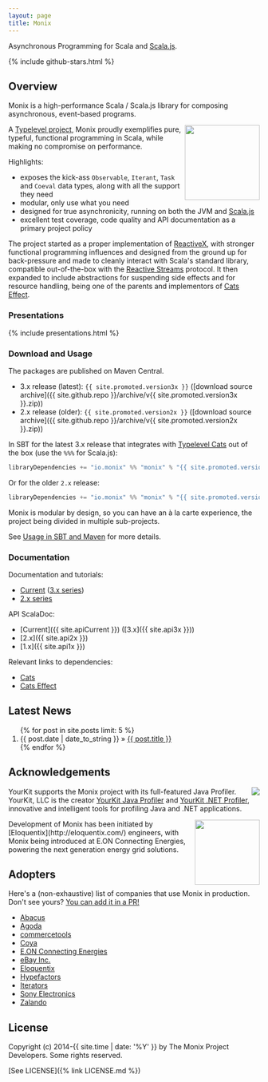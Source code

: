 ```yaml
---
layout: page
title: Monix
---
```


Asynchronous Programming for Scala and [Scala.js](http://www.scala-js.org/).

{% include github-stars.html %}

## Overview

Monix is a high-performance Scala / Scala.js library for composing asynchronous,
event-based programs.

<a href="https://typelevel.org/"><img src="{{ site.baseurl }}public/images/typelevel.png" width="150" style="float:right;" align="right" /></a>

A [Typelevel project](http://typelevel.org/projects/), Monix proudly
exemplifies pure, typeful, functional programming in Scala, while making no
compromise on performance.

Highlights:

- exposes the kick-ass `Observable`, `Iterant`, `Task` and `Coeval` data types,
  along with all the support they need
- modular, only use what you need
- designed for true asynchronicity, running on both the
  JVM and [Scala.js](http://scala-js.org)
- excellent test coverage, code quality and API documentation
  as a primary project policy

The project started as a proper implementation of [ReactiveX](http://reactivex.io/),
with stronger functional programming influences and designed from the ground up
for  back-pressure and made to cleanly interact with Scala's standard library,
compatible out-of-the-box with the [Reactive Streams](https://www.reactive-streams.org/)
protocol. It then expanded to include abstractions for suspending side effects
and for resource handling, being one of the parents and implementors of
[Cats Effect](https://typelevel.org/cats-effect/).

### Presentations

{% include presentations.html %}

### Download and Usage

The packages are published on Maven Central.

- 3.x release (latest): `{{ site.promoted.version3x }}`
  ([download source archive]({{ site.github.repo }}/archive/v{{ site.promoted.version3x }}.zip))
- 2.x release (older): `{{ site.promoted.version2x }}`
  ([download source archive]({{ site.github.repo }}/archive/v{{ site.promoted.version2x }}.zip))

In SBT for the latest 3.x release that integrates with
[Typelevel Cats](https://typelevel.org/cats/) out of the box
(use the `%%%` for Scala.js):

```scala
libraryDependencies += "io.monix" %% "monix" % "{{ site.promoted.version3x }}"
```

Or for the older `2.x` release:

```scala
libraryDependencies += "io.monix" %% "monix" % "{{ site.promoted.version2x }}"
```

Monix is modular by design, so you can have an à la carte experience,
the project being divided in multiple sub-projects.

See [Usage in SBT and Maven](/docs/current/intro/usage.md) for more details.

### Documentation

Documentation and tutorials:

- [Current](/docs/current/) ([3.x series](/docs/3x/))
- [2.x series](/docs/2x/)

API ScalaDoc:

- [Current]({{ site.apiCurrent }}) ([3.x]({{ site.api3x }}))
- [2.x]({{ site.api2x }})
- [1.x]({{ site.api1x }})

Relevant links to dependencies:

- [Cats](https://typelevel.org/cats/)
- [Cats Effect](https://typelevel.org/cats-effect/)

## Latest News

<ol class="news-summary">
  {% for post in site.posts limit: 5 %}
  <li>
    <time itemprop="dateCreated"
      datetime="{{ post.date | date: "%Y-%m-%d" }}">
      {{ post.date | date_to_string }} »
    </time>
    <a href="{{ post.url }}">{{ post.title }}</a>
  </li>
  {% endfor %}
</ol>

## Acknowledgements

<img src="{{ site.baseurl }}public/images/logos/yklogo.png"
align="right" /> YourKit supports the Monix project with its
full-featured Java Profiler.  YourKit, LLC is the creator
[YourKit Java Profiler](http://www.yourkit.com/java/profiler/index.jsp)
and
[YourKit .NET Profiler](http://www.yourkit.com/.net/profiler/index.jsp),
innovative and intelligent tools for profiling Java and .NET
applications.

<img src="{{ site.baseurl }}public/images/logos/logo-eloquentix@2x.png" align="right" width="130" />
Development of Monix has been initiated by
[Eloquentix](http://eloquentix.com/) engineers, with
Monix being introduced at E.ON Connecting Energies, powering the next
generation energy grid solutions.

## Adopters

Here's a (non-exhaustive) list of companies that use Monix in production. Don't see yours? [You can add it in a PR!](https://github.com/monix/monix/blob/series/3.x/README.md)

- [Abacus](https://abacusfi.com)
- [Agoda](https://www.agoda.com)
- [commercetools](https://commercetools.com)
- [Coya](https://www.coya.com/)
- [E.ON Connecting Energies](https://www.eon.com/)
- [eBay Inc.](https://www.ebay.com)
- [Eloquentix](http://eloquentix.com/)
- [Hypefactors](https://www.hypefactors.com)
- [Iterators](https://www.iteratorshq.com)
- [Sony Electronics](https://www.sony.com)
- [Zalando](https://www.zalando.com)

## License

Copyright (c) 2014-{{ site.time | date: '%Y' }} by The Monix Project Developers.
Some rights reserved.

[See LICENSE]({% link LICENSE.md %})
